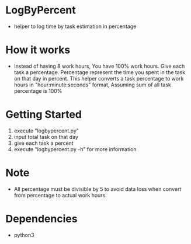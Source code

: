 # LogByPercent
- helper to log time by task estimation in percentage

# How it works
- Instead of having 8 work hours, You have 100% work hours. Give each task a percentage. 
Percentage represent the time you spent in the task on that day in percent. 
This helper converts a task percentage to work hours in "hour:minute:seconds" format, Assuming sum of all task percentage is 100%

# Getting Started
1) execute "logbypercent.py"
2) input total task on that day
3) give each task a percent
4) execute "logbypercent.py -h" for more information

# Note
- All percentage must be divisible by 5 to avoid data loss when convert from percentage to actual work hours.

# Dependencies
- python3

